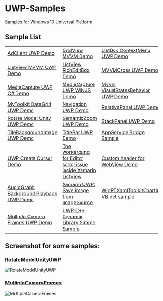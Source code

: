 # UWP-Samples
Samples for Windows 10 Universal Platform

## Sample List

<table>
 <tr>
  <td><a href="AdClientUWPApp">AdClient UWP Demo</a></td>
  <td><a href="GridViewMVVMApp1">GridView MVVM Demo</a></td>
  <td><a href="ListBoxContextMenuUWPApp1">ListBox ContextMenu UWP Demo</a></td>
 </tr>
 <tr>
  <td><a href="ListViewMVVMUWPApp1">ListView MVVM UWP Demo</a></td>
  <td><a href="ListViewRichEditBoxApp1">ListView RichEditBox Demo</a></td>
  <td><a href="MVVMCrossUWPApp1">MVVMCross UWP Demo</a></td>
 </tr>
 <tr>
  <td><a href="MediaCaptureVCSApp">MediaCapture UWP C# Demo</a></td>
  <td><a href="MediaCaptureWinjsApp">MediaCapture UWP WINJS Demo</a></td>
  <td><a href="MvvmVisualStatesBehaviorUWPApp1">Mvvm VisualStatesBehavior UWP Demo</a></td>
 </tr>
 <tr>
  <td><a href="MyToolkitDataGridUWPApp1">MyToolkit DataGrid UWP Demo</a></td>
  <td><a href="NavigationUWPApp2">Navigation UWP Demo</a></td>
  <td><a href="RelativePanelUWPApp1">RelativePanel UWP Demo</a></td>
 </tr>
 <tr>
  <td><a href="RotateModelUnityUWP">Rotate Model Unity UWP Demo</a></td>
  <td><a href="SemanticZoomUWPApp1">SemanticZoom UWP Demo</a></td>
  <td><a href="StackPanelUWPApp1">StackPanel UWP Demo</a></td>
 </tr>
 <tr>
  <td><a href="TileBackgroundImageUWPApp">TileBackgroundImage UWP Demo</a></td>
  <td><a href="TitleBarApp1">TitleBar UWP Demo</a></td>
  <td><a href="AppServiceBridgeSample">AppService Bridge Sample</a></td>
 </tr>
 <tr>
  <td><a href="UWPCreateCurCPPAPP1">UWP Create Cursor Demo</a></td>
  <td><a href="WorkingWithListview">The workaround for Editor scroll issue inside Xamarin ListView</a></td>
  <td><a href="WebViewCustomHeaderUWPApp1">Custom header for WebView Demo</a></td>
 </tr>
 <tr>
  <td><a href="AudioGraphBackgroundPlayback">AudioGraph Background Playback UWP Demo</a></td>
  <td><a href="WorkingWithImages">Xamarin UWP: Save image from ImageSource</a></td>
  <td><a href="WinRTXamlToolkitChartingVBApp1">WinRTXamlToolkitCharting VB.net sample</a></td>
 </tr>
 <tr>
  <td><a href="MultipleCameraFrames">Multiple Camera Frames UWP Demo</a></td>
  <td><a href="UWPDllSample">UWP C++ Dynamic Library Simple Sample</a></td>
 </tr>
</table>

## Screenshot for some samples:

### [RotateModelUnityUWP](RotateModelUnityUWP)

![RotateModelUnityUWP](img/RotateModel.gif)

### [MultipleCameraFrames](MultipleCameraFrames)


![MultipleCameraFrames](img/MultipleCameraFrames.jpg)
